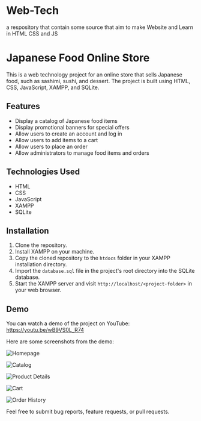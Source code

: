 # Web-Tech
a respository that contain some source that aim to make Website and Learn in HTML CSS and JS

# Japanese Food Online Store

This is a web technology project for an online store that sells Japanese food, such as sashimi, sushi, and dessert. The project is built using HTML, CSS, JavaScript, XAMPP, and SQLite.

## Features

- Display a catalog of Japanese food items
- Display promotional banners for special offers
- Allow users to create an account and log in
- Allow users to add items to a cart
- Allow users to place an order
- Allow administrators to manage food items and orders

## Technologies Used

- HTML
- CSS
- JavaScript
- XAMPP
- SQLite

## Installation

1. Clone the repository.
2. Install XAMPP on your machine.
3. Copy the cloned repository to the `htdocs` folder in your XAMPP installation directory.
4. Import the `database.sql` file in the project's root directory into the SQLite database.
5. Start the XAMPP server and visit `http://localhost/<project-folder>` in your web browser.

## Demo

You can watch a demo of the project on YouTube: https://youtu.be/wB9VS0L_R74

Here are some screenshots from the demo:

![Homepage](https://example.com/demo/homepage.png)

![Catalog](https://example.com/demo/catalog.png)

![Product Details](https://example.com/demo/product-details.png)

![Cart](https://example.com/demo/cart.png)

![Order History](https://example.com/demo/order-history.png)

Feel free to submit bug reports, feature requests, or pull requests.
